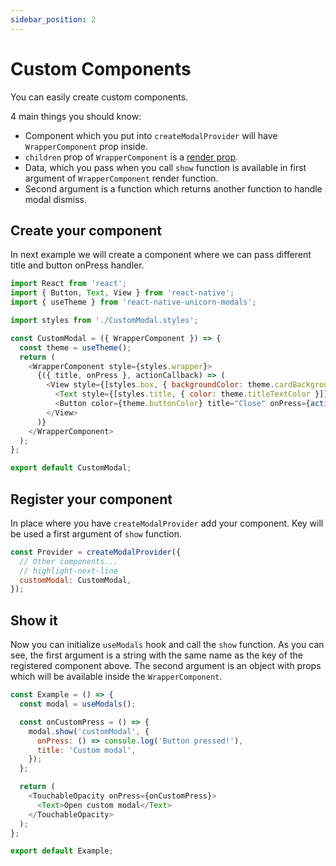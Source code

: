 ```yaml
---
sidebar_position: 2
---
```


# Custom Components

You can easily create custom components.

4 main things you should know:

- Component which you put into `createModalProvider` will have `WrapperComponent` prop inside.
- `children` prop of `WrapperComponent` is a [render prop](https://reactjs.org/docs/render-props.html).
- Data, which you pass when you call `show` function is available in first argument of `WrapperComponent` render function.
- Second argument is a function which returns another function to handle modal dismiss.

## Create your component

In next example we will create a component where we can pass different title and button onPress handler.

```js
import React from 'react';
import { Button, Text, View } from 'react-native';
import { useTheme } from 'react-native-unicorn-modals';

import styles from './CustomModal.styles';

const CustomModal = ({ WrapperComponent }) => {
  const theme = useTheme();
  return (
    <WrapperComponent style={styles.wrapper}>
      {({ title, onPress }, actionCallback) => (
        <View style={[styles.box, { backgroundColor: theme.cardBackgroundColor }]}>
          <Text style={[styles.title, { color: theme.titleTextColor }]}>{title}</Text>
          <Button color={theme.buttonColor} title="Close" onPress={actionCallback(onPress)} />
        </View>
      )}
    </WrapperComponent>
  );
};

export default CustomModal;
```

## Register your component

In place where you have `createModalProvider` add your component. Key will be used a first argument of `show` function.

```js
const Provider = createModalProvider({
  // Other components...
  // highlight-next-line
  customModal: CustomModal,
});
```

## Show it

Now you can initialize `useModals` hook and call the `show` function. As you can see, the first argument is a string with the same name as the key of the registered component above. The second argument is an object with props which will be available inside the `WrapperComponent`.

```js
const Example = () => {
  const modal = useModals();

  const onCustomPress = () => {
    modal.show('customModal', {
      onPress: () => console.log('Button pressed!'),
      title: 'Custom modal',
    });
  };

  return (
    <TouchableOpacity onPress={onCustomPress}>
      <Text>Open custom modal</Text>
    </TouchableOpacity>
  );
};

export default Example;
```
